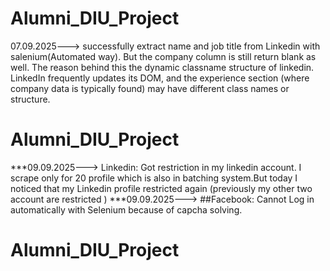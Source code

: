 ﻿# Alumni_DIU_Project
07.09.2025---> successfully extract name and job title from Linkedin with salenium(Automated way). But the company column is still return blank as well. The reason behind this the dynamic classname structure of linkedin. LinkedIn frequently updates its DOM, and the experience section (where company data is typically found) may have different class names or structure.

# Alumni_DIU_Project
***09.09.2025---> Linkedin: Got restriction in my linkedin account. I scrape only for 20 profile which is also in batching system.But today I noticed that my Linkedin profile restricted again (previously my other two account are restricted ) 
***09.09.2025---> ##Facebook: Cannot Log in automatically with Selenium because of capcha solving.





# Alumni_DIU_Project





